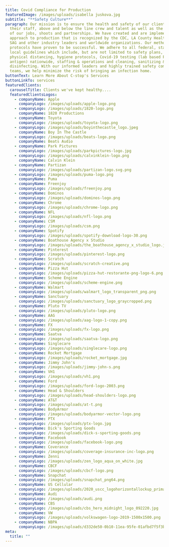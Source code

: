```yaml
---
title: Covid Compliance for Production
featuredImage: /images/uploads/isabella juskova.jpg
subtitle: "**Safety Culture**"
paragraph: Our mission is to ensure the health and safety of our clients and
  their staff, above and below the line crew and talent as well as the integrity
  of our jobs, shoots and partnerships. We have created and are implementing an
  approach to production that is recognized by the CDC, LA County Health, IATSE,
  SAG and other industry leaders and worldwide organizations. Our methods and
  protocols have proven to be successful. We adhere to all federal, state and
  local guidelines which include, but are not limited to safety plans,
  physical distancing, hygiene protocols, Covid-19 testing (lab based PCR and
  antigen) nationwide, staffing & operations and cleaning, sanitizing &
  disinfecting. With our informed leaders and highly trained safety compliance
  teams, we help minimize the risk of bringing an infection home.
buttonText: Learn More About C-stop's Services
buttonLinkTo: services
featuredClients:
  carouselTitle: Clients we've kept healthy....
  featuredClientsLogos:
    - companyName: Apple
      companyLogo: /images/uploads/apple-logo.png
    - companyLogo: /images/uploads/1820-logo.png
      companyName: 1820 Productions
    - companyName: Toyota
      companyLogo: /images/uploads/toyota-logo.png
    - companyLogo: /images/uploads/boyinthecastle_logo.jpeg
      companyName: Boy In The Castle
    - companyLogo: /images/uploads/beats-logo.png
      companyName: Beats Audio
    - companyName: Park Pictures
      companyLogo: /images/uploads/parkpictures-logo.jpg
    - companyLogo: /images/uploads/calvinklein-logo.png
      companyName: Calvin Klein
    - companyName: Partizan
      companyLogo: /images/uploads/partizan-logo.svg.png
    - companyLogo: /images/uploads/puma-logo.png
      companyName: Puma
    - companyName: Freenjoy
      companyLogo: /images/uploads/freenjoy.png
    - companyName: Dominos
      companyLogo: /images/uploads/dominos-logo.png
    - companyName: Chrome
      companyLogo: /images/uploads/chrome-logo.png
    - companyName: NFL
      companyLogo: /images/uploads/nfl-logo.png
    - companyName: CSM
      companyLogo: /images/uploads/csm.png
    - companyName: Spotify
      companyLogo: /images/uploads/spotify-download-logo-30.png
    - companyName: Boathouse Agency x Studio
      companyLogo: /images/uploads/the_boathouse_agency_x_studio_logo.jpg
    - companyName: Pinterest
      companyLogo: /images/uploads/pinterest-logo.png
    - companyName: Scratch
      companyLogo: /images/uploads/scratch-creative.png
    - companyName: Pizza Hut
      companyLogo: /images/uploads/pizza-hut-restorante-png-logo-6.png
    - companyName: Scheme Engine
      companyLogo: /images/uploads/scheme-engine.png
    - companyName: Walmart
      companyLogo: /images/uploads/walmart_logo_transparent_png.png
    - companyName: Sanctuary
      companyLogo: /images/uploads/sanctuary_logo_graycropped.png
    - companyName: Pluto TV
      companyLogo: /images/uploads/pluto-logo.png
    - companyName: AAG
      companyLogo: /images/uploads/aag-logo-1-copy.png
    - companyName: FX
      companyLogo: /images/uploads/fx-logo.png
    - companyName: Saatva
      companyLogo: /images/uploads/saatva-logo.png
    - companyName: Singlecare
      companyLogo: /images/uploads/singlecare-logo.png
    - companyName: Rocket Mortgage
      companyLogo: /images/uploads/rocket_mortgage.jpg
    - companyName: Jimmy John's
      companyLogo: /images/uploads/jimmy-john-s.png
    - companyName: VH1
      companyLogo: /images/uploads/vh1.png
    - companyName: Ford
      companyLogo: /images/uploads/ford-logo-2003.png
    - companyName: Head & Shoulders
      companyLogo: /images/uploads/head-shoulders-logo.png
    - companyName: AT&T
      companyLogo: /images/uploads/at-t.png
    - companyName: BodyArmor
      companyLogo: /images/uploads/bodyarmor-vector-logo.png
    - companyName: PTX
      companyLogo: /images/uploads/ptx-logo.jpg
    - companyName: Dick's Sporting Goods
      companyLogo: /images/uploads/dick-s-sporting-goods.png
    - companyName: Facebook
      companyLogo: /images/uploads/facebook-logo.png
    - companyName: Coverance
      companyLogo: /images/uploads/coverage-insurance-inc-logo.png
    - companyName: Zenni
      companyLogo: /images/uploads/zen_logo_aqua_on_white.jpg
    - companyName: CBCF
      companyLogo: /images/uploads/cbcf-logo.png
    - companyName: Snapchat
      companyLogo: /images/uploads/snapchat_png64.png
    - companyName: US Cellular
      companyLogo: /images/uploads/2020_uscc_logohorizontallockup_primaryredblue_pantone_tm.png
    - companyName: Audi
      companyLogo: /images/uploads/audi.png
    - companyName: CBS
      companyLogo: /images/uploads/cbs_hero_midnight_logo_092220.jpg
    - companyName: VW
      companyLogo: /images/uploads/volkswagen-logo-2019-1500x1500.png
    - companyName: NBPA
      companyLogo: /images/uploads/d332de50-0b10-11ea-95fe-01afbd7f5f3b-nbpa.png
meta:
  title: ""
---
```


